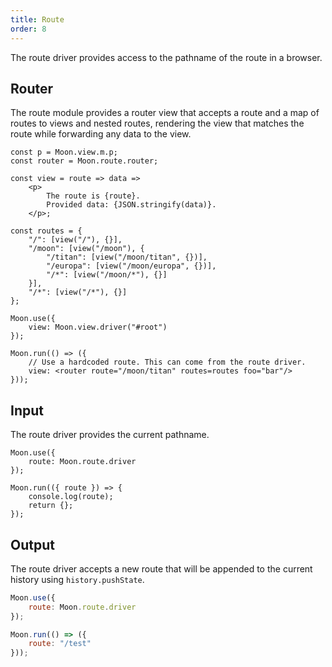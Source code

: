 ```yaml
---
title: Route
order: 8
---
```


The route driver provides access to the pathname of the route in a browser.

## Router

The route module provides a router view that accepts a route and a map of routes to views and nested routes, rendering the view that matches the route while forwarding any data to the view.

```play
const p = Moon.view.m.p;
const router = Moon.route.router;

const view = route => data =>
	<p>
		The route is {route}.
		Provided data: {JSON.stringify(data)}.
	</p>;

const routes = {
	"/": [view("/"), {}],
	"/moon": [view("/moon"), {
		"/titan": [view("/moon/titan", {})],
		"/europa": [view("/moon/europa", {})],
		"/*": [view("/moon/*"), {}]
	}],
	"/*": [view("/*"), {}]
};

Moon.use({
	view: Moon.view.driver("#root")
});

Moon.run(() => ({
	// Use a hardcoded route. This can come from the route driver.
	view: <router route="/moon/titan" routes=routes foo="bar"/>
}));
```

## Input

The route driver provides the current pathname.

```play
Moon.use({
	route: Moon.route.driver
});

Moon.run(({ route }) => {
	console.log(route);
	return {};
});
```

## Output

The route driver accepts a new route that will be appended to the current history using `history.pushState`.

```js
Moon.use({
	route: Moon.route.driver
});

Moon.run(() => ({
	route: "/test"
}));
```
